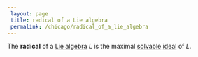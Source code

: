 ```yaml
---
 layout: page
 title: radical of a Lie algebra
 permalink: /chicago/radical_of_a_lie_algebra
---
```

The **radical** of a [Lie algebra](https://defsmath.github.io/DefsMath/Lie_algebra) $L$ is the maximal [solvable](https://defsmath.github.io/DefsMath/solvable_Lie_algebra) [ideal](https://defsmath.github.io/DefsMath/ideal_of_a_Lie_algebra) of $L$. 


